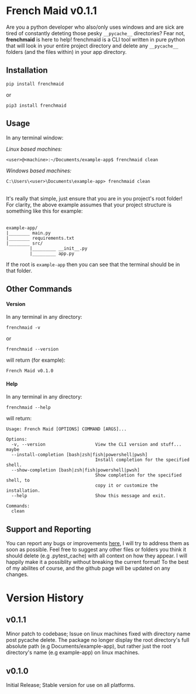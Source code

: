 # French Maid v0.1.1

Are you a python developer who also/only uses windows and are sick are tired of constantly deteting those pesky `__pycache__` directories? Fear not, **frenchmaid** is here to help! frenchmaid is a CLI tool written in pure python that will look in your entire project directory and delete any `__pycache__` folders (and the files within) in your app directory.

## Installation

    pip install frenchmaid

or

    pip3 install frenchmaid

## Usage

In any terminal window:

_Linux based machines:_

    <user>@<machine>:~/Documents/example-app$ frenchmaid clean

_Windows based machines:_

    C:\Users\<user>\Documents\example-app> frenchmaid clean

<br>
It's really that simple, just ensure that you are in you project's root folder! For clarity, the above example assumes that your project structure is something like this for example:
<br><br>

    example-app/
    |________ main.py
    |________ requirements.txt
    |________ src/
             |_________ __init__.py
             |_________ app.py

If the root is `example-app` then you can see that the terminal should be in that folder.

## Other Commands

#### Version

In any terminal in any directory:

    frenchmaid -v

or

    frenchmaid --version

will return (for example):

    French Maid v0.1.0

#### Help

In any terminal in any directory:

    frenchmaid --help

will return:

    Usage: French Maid [OPTIONS] COMMAND [ARGS]...

    Options:
      -v, --version                   View the CLI version and stuff... maybe
      --install-completion [bash|zsh|fish|powershell|pwsh]
                                      Install completion for the specified shell.
      --show-completion [bash|zsh|fish|powershell|pwsh]
                                      Show completion for the specified shell, to
                                      copy it or customize the installation.
      --help                          Show this message and exit.

    Commands:
      clean

## Support and Reporting

You can report any bugs or improvements [here](https://github.com/lewisjr/home-app/issues), I will try to address them as soon as possible. Feel free to suggest any other files or folders you think it should delete (e.g .pytest_cache) with all context on how they appear. I will happily make it a possiblity without breaking the current format! To the best of my abilites of course, and the github page will be updated on any changes.

# Version History

## v0.1.1

Minor patch to codebase; Issue on linux machines fixed with directory name post pycache delete. The package no longer display the root directory's full absolute path (e.g Documents/example-app), but rather just the root directory's name (e.g example-app) on linux machines.

## v0.1.0

Initial Release; Stable version for use on all platforms.
